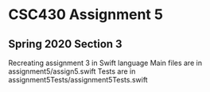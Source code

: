 # CSC430 Assignment 5
## Spring 2020 Section 3
Recreating assignment 3 in Swift language
Main files are in assignment5/assign5.swift
Tests are in assignment5Tests/assignment5Tests.swift
